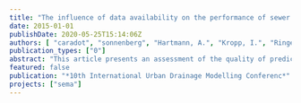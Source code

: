 ```yaml
---
title: "The influence of data availability on the performance of sewer deterioration modelling"
date: 2015-01-01
publishDate: 2020-05-25T15:14:06Z
authors: [ "caradot", "sonnenberg", "Hartmann, A.", "Kropp, I.", "Ringe, A.", "Denhez, S.", "Timm, M.", "rouault" ]
publication_types: ["0"]
abstract: "This article presents an assessment of the quality of prediction of a Markov-based statistical sewer deterioration model using the extensive CCTV dataset of a German city, Braunschweig. Additionally, a sensitivity analysis has been performed in order to assess the influence of input data availability on model performance. Results indicate that models are able to simulate quite accurately the condition distribution of the network with deviations smaller than 1%. Results also indicate that the performance of deterioration models is quite independent of the amount of CCTV data available to calibrate the model. Even when using very few data (˜3%, i.e. 1000 inspections) to calibrate the model, very good model performance can be obtained.This article presents an assessment of the quality of prediction of a Markov-based statistical sewer deterioration model using the extensive CCTV dataset of a German city, Braunschweig. Additionally, a sensitivity analysis has been performed in order to assess the influence of input data availability on model performance. Results indicate that models are able to simulate quite accurately the condition distribution of the network with deviations smaller than 1%. Results also indicate that the performance of deterioration models is quite independent of the amount of CCTV data available to calibrate the model. Even when using very few data (˜3%, i.e. 1000 inspections) to calibrate the model, very good model performance can be obtained."
featured: false
publication: "*10th International Urban Drainage Modelling Conferenc*"
projects: ["sema"]
---
```


